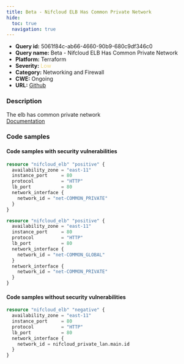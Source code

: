 ```yaml
---
title: Beta - Nifcloud ELB Has Common Private Network
hide:
  toc: true
  navigation: true
---
```


-   **Query id:** 5061f84c-ab66-4660-90b9-680c9df346c0
-   **Query name:** Beta - Nifcloud ELB Has Common Private Network
-   **Platform:** Terraform
-   **Severity:** <span style="color:#edd57e">Low</span>
-   **Category:** Networking and Firewall
-   **CWE:** Ongoing
-   **URL:** [Github](https://github.com/DataDog/kics/tree/master/assets/queries/terraform/nifcloud/elb_has_common_private)

### Description
The elb has common private network<br>
[Documentation](https://registry.terraform.io/providers/nifcloud/nifcloud/latest/docs/resources/elb#network_id)

### Code samples
#### Code samples with security vulnerabilities
```tf title="Positive test num. 1 - tf file" hl_lines="1"
resource "nifcloud_elb" "positive" {
  availability_zone = "east-11"
  instance_port     = 80
  protocol          = "HTTP"
  lb_port           = 80
  network_interface {
    network_id = "net-COMMON_PRIVATE"
  }
}

```
```tf title="Positive test num. 2 - tf file" hl_lines="1"
resource "nifcloud_elb" "positive" {
  availability_zone = "east-11"
  instance_port     = 80
  protocol          = "HTTP"
  lb_port           = 80
  network_interface {
    network_id = "net-COMMON_GLOBAL"
  }
  network_interface {
    network_id = "net-COMMON_PRIVATE"
  }
}

```


#### Code samples without security vulnerabilities
```tf title="Negative test num. 1 - tf file"
resource "nifcloud_elb" "negative" {
  availability_zone = "east-11"
  instance_port     = 80
  protocol          = "HTTP"
  lb_port           = 80
  network_interface {
    network_id = nifcloud_private_lan.main.id
  }
}

```
